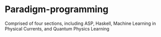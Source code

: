 # Paradigm-programming

Comprised of four sections, including ASP, Haskell, Machine Learning in Physical Currents, and Quantum Physics Learning
